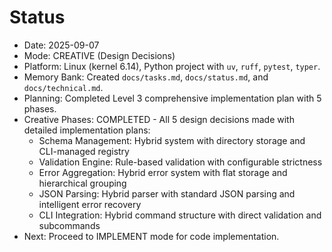 # Status

- Date: 2025-09-07
- Mode: CREATIVE (Design Decisions)
- Platform: Linux (kernel 6.14), Python project with `uv`, `ruff`, `pytest`, `typer`.
- Memory Bank: Created `docs/tasks.md`, `docs/status.md`, and `docs/technical.md`.
- Planning: Completed Level 3 comprehensive implementation plan with 5 phases.
- Creative Phases: COMPLETED - All 5 design decisions made with detailed implementation plans:
  - Schema Management: Hybrid system with directory storage and CLI-managed registry
  - Validation Engine: Rule-based validation with configurable strictness
  - Error Aggregation: Hybrid error system with flat storage and hierarchical grouping
  - JSON Parsing: Hybrid parser with standard JSON parsing and intelligent error recovery
  - CLI Integration: Hybrid command structure with direct validation and subcommands
- Next: Proceed to IMPLEMENT mode for code implementation.
